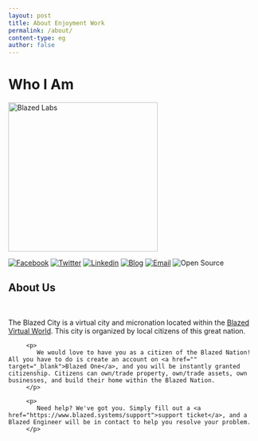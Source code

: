 ```yaml
---
layout: post
title: About Enjoyment Work
permalink: /about/
content-type: eg
author: false
---
```


<div class="row pt-5">
   <div class="col-lg-4">
      <h1 class="text-center">Who I Am</h1>
      <img class="mx-auto d-block mb-3" src="https://blazed.sirv.com/logo/john-mcmahon-ljjcoULkxL8-unsplash.jpg?w=300&h=300" height="300" alt="Blazed Labs">
      <p class="text-center">
            <a href="https://www.facebook.com/blznation"><img
                  src="https://img.shields.io/badge/-dev&#46;to-0A0A0A?style=flat&amp;labelColor=0A0A0A&amp;logo=facebook&amp;logoColor=white&amp;link=https://dev.to/brennan"
                  alt="Facebook"></a>
            <a href="https://twitter.com/BlazedLabs"><img
                  src="https://img.shields.io/badge/-Twitter-1ca0f1?style=flat&amp;labelColor=1ca0f1&amp;logo=twitter&amp;logoColor=white&amp;link=https://twitter.com/brennankbrown"
                  alt="Twitter"></a>
            <a href="https://www.linkedin.com/company/blazed-labs/"><img
                  src="https://img.shields.io/badge/-LinkedIn-blue?style=flat&amp;logo=Linkedin&amp;logoColor=white&amp;link=https://linkedin.com/in/brennankbrown/"
                  alt="Linkedin"></a>
            <a href="https://blazed.xyz/"><img
                  src="https://img.shields.io/badge/-Blog-21759B?style=flat&amp;logo=WordPress&amp;logoColor=white&amp;link=https://wandernotebook.com"
                  alt="Blog"></a>
            <a href="mailto:hello@blazed.space"><img
                  src="https://img.shields.io/badge/-Email-c14438?style=flat&amp;logo=Gmail&amp;logoColor=white&amp;link=mailto:hello@blazed.space"
                  alt="Email"></a>
            <img src="https://img.shields.io/badge/-Open%20Source%20Fan-3DA639?style=flat&amp;logo=open-source-initiative&amp;logoColor=ffffff"
               alt="Open Source">
      </p>
   </div>
   <div class="col-lg-8">

   <div class="text-center">
         <h2>
            About Us
         </h2>
   </div>

   <br />
   <div class="text-justify mr-2">
         <p>
            The Blazed City is a virtual city and micronation located within the <a href="https://blazed.world">Blazed Virtual World</a>. This city is organized by local citizens of this great nation.
         </p>

         <p>
            We would love to have you as a citizen of the Blazed Nation! All you have to do is create an account on <a href="" target="_blank">Blazed One</a>, and you will be instantly granted citizenship. Citizens can own/trade property, own/trade assets, own businesses, and build their home within the Blazed Nation.
         </p>

         <p>
            Need help? We've got you. Simply fill out a <a href="https://www.blazed.systems/support">support ticket</a>, and a Blazed Engineer will be in contact to help you resolve your problem.
         </p>

   </div>

   <br />

   </div>
</div>
